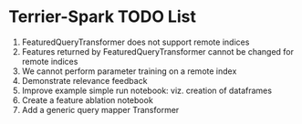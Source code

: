 # Terrier-Spark TODO List

1. FeaturedQueryTransformer does not support remote indices
2. Features returned by FeaturedQueryTransformer cannot be changed for remote indices
3. We cannot perform parameter training on a remote index
4. Demonstrate relevance feedback
5. Improve example simple run notebook: viz. creation of dataframes
6. Create a feature ablation notebook
7. Add a generic query mapper Transformer
